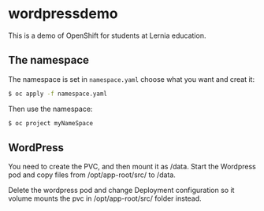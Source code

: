 # wordpressdemo

This is a demo of OpenShift for students at Lernia education.

## The namespace

The namespace is set in `namespace.yaml` choose what you want and creat it:

```sh
$ oc apply -f namespace.yaml
```

Then use the namespace:

```sh
$ oc project myNameSpace
```

## WordPress

You need to create the PVC, and then mount it as /data. Start the Wordpress pod and copy files from /opt/app-root/src/ to /data.

Delete the wordpress pod and change Deployment configuration so it volume mounts the pvc in /opt/app-root/src/ folder instead.



